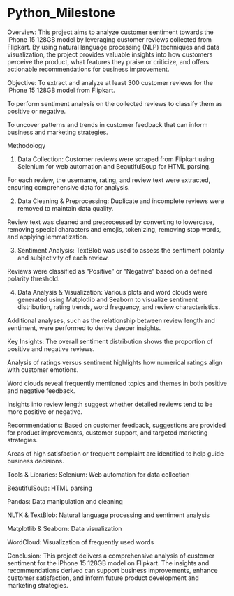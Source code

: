 # Python_Milestone

Overview:
This project aims to analyze customer sentiment towards the iPhone 15 128GB model by leveraging customer reviews collected from Flipkart. By using natural language processing (NLP) techniques and data visualization, the project provides valuable insights into how customers perceive the product, what features they praise or criticize, and offers actionable recommendations for business improvement.

Objective:
To extract and analyze at least 300 customer reviews for the iPhone 15 128GB model from Flipkart.

To perform sentiment analysis on the collected reviews to classify them as positive or negative.

To uncover patterns and trends in customer feedback that can inform business and marketing strategies.

Methodology

1. Data Collection:
Customer reviews were scraped from Flipkart using Selenium for web automation and BeautifulSoup for HTML parsing.

For each review, the username, rating, and review text were extracted, ensuring comprehensive data for analysis.

2. Data Cleaning & Preprocessing:
Duplicate and incomplete reviews were removed to maintain data quality.

Review text was cleaned and preprocessed by converting to lowercase, removing special characters and emojis, tokenizing, removing stop words, and applying lemmatization.

3. Sentiment Analysis:
TextBlob was used to assess the sentiment polarity and subjectivity of each review.

Reviews were classified as “Positive” or “Negative” based on a defined polarity threshold.

4. Data Analysis & Visualization:
Various plots and word clouds were generated using Matplotlib and Seaborn to visualize sentiment distribution, rating trends, word frequency, and review characteristics.

Additional analyses, such as the relationship between review length and sentiment, were performed to derive deeper insights.

Key Insights:
The overall sentiment distribution shows the proportion of positive and negative reviews.

Analysis of ratings versus sentiment highlights how numerical ratings align with customer emotions.

Word clouds reveal frequently mentioned topics and themes in both positive and negative feedback.

Insights into review length suggest whether detailed reviews tend to be more positive or negative.

Recommendations:
Based on customer feedback, suggestions are provided for product improvements, customer support, and targeted marketing strategies.

Areas of high satisfaction or frequent complaint are identified to help guide business decisions.

Tools & Libraries:
Selenium: Web automation for data collection

BeautifulSoup: HTML parsing

Pandas: Data manipulation and cleaning

NLTK & TextBlob: Natural language processing and sentiment analysis

Matplotlib & Seaborn: Data visualization

WordCloud: Visualization of frequently used words

Conclusion:
This project delivers a comprehensive analysis of customer sentiment for the iPhone 15 128GB model on Flipkart. The insights and recommendations derived can support business improvements, enhance customer satisfaction, and inform future product development and marketing strategies.

